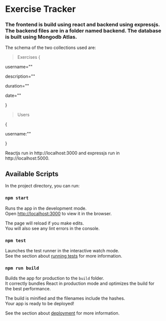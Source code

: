 # Exercise Tracker

### The frontend is build using react and backend using expressjs. The backend files are in a folder named backend. The database is built using Mongodb Atlas.

The schema of the two collections used are:

> Exercises
{

username=""

description=""

duration=""

date=""

}


> Users

{

username:""

}

Reactjs run in http://localhost:3000 and expressjs run in http://localhost:5000.

## Available Scripts

In the project directory, you can run:

### `npm start`

Runs the app in the development mode.<br />
Open [http://localhost:3000](http://localhost:3000) to view it in the browser.

The page will reload if you make edits.<br />
You will also see any lint errors in the console.

### `npm test`

Launches the test runner in the interactive watch mode.<br />
See the section about [running tests](https://facebook.github.io/create-react-app/docs/running-tests) for more information.

### `npm run build`

Builds the app for production to the `build` folder.<br />
It correctly bundles React in production mode and optimizes the build for the best performance.

The build is minified and the filenames include the hashes.<br />
Your app is ready to be deployed!

See the section about [deployment](https://facebook.github.io/create-react-app/docs/deployment) for more information.




